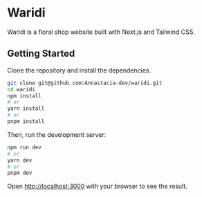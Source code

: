 # Waridi
Waridi is a floral shop website built with Next.js and Tailwind CSS.
## Getting Started

Clone the repository and install the dependencies.

```bash
git clone git@github.com:Annastacia-dev/waridi.git
cd waridi
npm install
# or
yarn install
# or
pnpm install
```

Then, run the development server:

```bash
npm run dev
# or
yarn dev
# or
pnpm dev
```

Open [http://localhost:3000](http://localhost:3000) with your browser to see the result.
